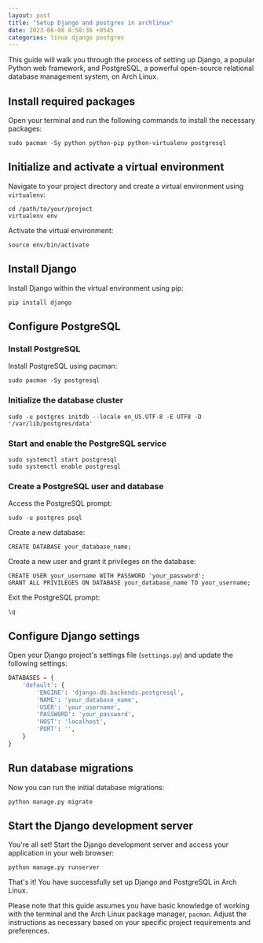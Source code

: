 ```yaml
---
layout: post
title: "Setup Django and postgres in archlinux"
date: 2023-06-08 8:58:36 +0545
categories: linux django postgres
---
```


<!-- Sure! Here's a markdown gist that outlines the steps to set up Django and PostgreSQL in Arch Linux: -->

This guide will walk you through the process of setting up Django, a popular Python web framework, and PostgreSQL, a powerful open-source relational database management system, on Arch Linux.

## Install required packages

Open your terminal and run the following commands to install the necessary packages:

```shell
sudo pacman -Sy python python-pip python-virtualenv postgresql
```

## Initialize and activate a virtual environment

Navigate to your project directory and create a virtual environment using `virtualenv`:

```shell
cd /path/to/your/project
virtualenv env
```

Activate the virtual environment:

```shell
source env/bin/activate
```

## Install Django

Install Django within the virtual environment using pip:

```shell
pip install django
```

## Configure PostgreSQL

### Install PostgreSQL

Install PostgreSQL using pacman:

```shell
sudo pacman -Sy postgresql
```

### Initialize the database cluster


```shell
sudo -u postgres initdb --locale en_US.UTF-8 -E UTF8 -D '/var/lib/postgres/data'
```

### Start and enable the PostgreSQL service


```shell
sudo systemctl start postgresql
sudo systemctl enable postgresql
```

### Create a PostgreSQL user and database

Access the PostgreSQL prompt:

```shell
sudo -u postgres psql
```

Create a new database:

```shell
CREATE DATABASE your_database_name;
```

Create a new user and grant it privileges on the database:

```shell
CREATE USER your_username WITH PASSWORD 'your_password';
GRANT ALL PRIVILEGES ON DATABASE your_database_name TO your_username;
```

Exit the PostgreSQL prompt:

```shell
\q
```

## Configure Django settings

Open your Django project's settings file (`settings.py`) and update the following settings:

```python
DATABASES = {
    'default': {
        'ENGINE': 'django.db.backends.postgresql',
        'NAME': 'your_database_name',
        'USER': 'your_username',
        'PASSWORD': 'your_password',
        'HOST': 'localhost',
        'PORT': '',
    }
}
```

## Run database migrations

Now you can run the initial database migrations:

```shell
python manage.py migrate
```

## Start the Django development server

You're all set! Start the Django development server and access your application in your web browser:

```shell
python manage.py runserver
```

That's it! You have successfully set up Django and PostgreSQL in Arch Linux.


Please note that this guide assumes you have basic knowledge of working with the terminal and the Arch Linux package manager, `pacman`. Adjust the instructions as necessary based on your specific project requirements and preferences.